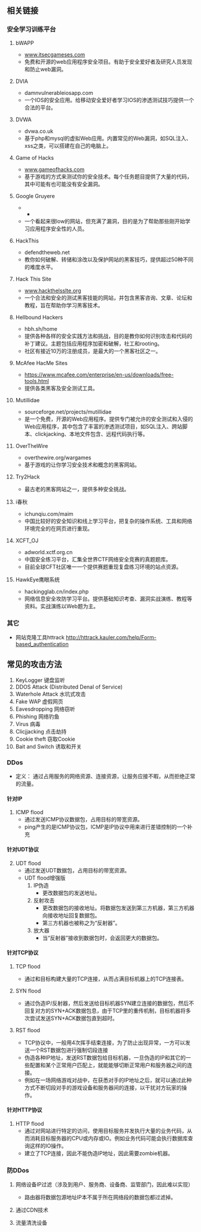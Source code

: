 ## 相关链接
### 安全学习训练平台
1. bWAPP
    - www.itsecgameses.com
    - 免费和开源的web应用程序安全项目。有助于安全爱好者及研究人员发现和防止web漏洞。

2. DVIA
    - damnvulnerableiosapp.com
    - 一个IOS的安全应用。给移动安全爱好者学习IOS的渗透测试技巧提供一个合法的平台。

3. DVWA
    - dvwa.co.uk
    - 基于php和mysql的虚拟Web应用。内置常见的Web漏洞，如SQL注入、xss之类，可以搭建在自己的电脑上。

4. Game of Hacks
    - www.gameofhacks.com
    - 基于游戏的方式来测试你的安全技术。每个任务题目提供了大量的代码，其中可能有也可能没有安全漏洞。

5. Google Gruyere
    - -
    - 一个看起来很low的网站，但充满了漏洞，目的是为了帮助那些刚开始学习应用程序安全性的人员。

6. HackThis
    - defendtheweb.net
    - 教你如何破解、转储和涂改以及保护网站的黑客技巧，提供超过50种不同的难度水平。

7. Hack This Site
    - www.hackthelsslte.org
    - 一个合法和安全的测试黑客技能的网站，并包含黑客咨询、文章、论坛和教程，旨在帮助你学习黑客技术。

8. Hellbound Hackers
    - hbh.sh/home
    - 提供各种各样的安全实践方法和挑战，目的是教你如何识别攻击和代码的补丁建议。主题包括应用程序加密和破解，社工和rooting。
    - 社区有接近10万的注册成员，是最大的一个黑客社区之一。

9. McAfee HacMe Sites
    - https://www.mcafee.com/enterprise/en-us/downloads/free-tools.html
    - 提供各类黑客及安全测试工具。

10. Mutillidae
    - sourceforge.net/projects/mutillidae
    - 是一个免费，开源的Web应用程序。提供专门被允许的安全测试和入侵的Web应用程序，其中包含了丰富的渗透测试项目，如SQL注入、跨站脚本、clickjacking、本地文件包含、远程代码执行等。

11. OverTheWire
    - overthewire.org/wargames
    - 基于游戏的让你学习安全技术和概念的黑客网站。

12. Try2Hack
    - 最古老的黑客网站之一，提供多种安全挑战。

13. i春秋
    - ichunqiu.com/maim
    - 中国比较好的安全知识和线上学习平台，把复杂的操作系统、工具和网络环境完全的在网页进行重现。

14. XCFT_OJ
    - adworld.xctf.org.cn
    - 中国安全练习平台，汇集全世界CTF网络安全竞赛的真题题库。
    - 目前全球CFT社区唯一一个提供赛题重现复盘练习环境的站点资源。

15. HawkEye鹰眼系统
    - hackingglab.cn/index.php
    - 网络信息安全攻防学习平台。提供基础知识考查、漏洞实战演练、教程等资料。实战演练以Web题为主。
### 其它
- 网站克隆工具httrack http://httrack.kauler.com/help/Form-based_authentication

## 常见的攻击方法
1. KeyLogger 键盘监听
2. DDOS Attack (Distributed Denal of Service)
3. Waterhole Attack 水坑式攻击
4. Fake WAP 虚假网页
5. Eavesdropping 网络窃听
6. Phishing 网络钓鱼
7. Virus 病毒
8. Clicjjacking 点击劫持
9. Cookie theft 窃取Cookie
10. Bait and Switch 诱取和开关

### DDos
- 定义： 通过占用服务的网络资源、连接资源，让服务应接不暇，从而拒绝正常的流量。

#### 针对IP
1. ICMP flood
    - 通过发送ICMP协议数据包，占用目标的带宽资源。
    - ping产生的是ICMP协议包，ICMP是IP协议中用来进行差错控制的一个补充

#### 针对UDT协议
2. UDT flood
    - 通过发送UDT数据包，占用目标的带宽资源。
    - UDT flood增强版
        1. IP伪造
            - 更改数据包的发送地址。
        2. 反射攻击
            - 更改数据包的接收地址。将数据包发送到第三方机器，第三方机器向接收地址回复数据包。
            - 第三方机器也被称之为“反射器”。
        3. 放大器
            - 当“反射器”接收到数据包时，会返回更大的数据包。

#### 针对TCP协议
1. TCP flood
    - 通过和目标构建大量的TCP连接，从而占满目标机器上的TCP连接表。

2. SYN flood
    - 通过伪造IP/反射器，然后发送给目标机器SYN建立连接的数据包，然后不回复对方的SYN+ACK数据包息，由于TCP里的重传机制，目标机器将多次尝试发送SYN+ACK数据包直到超时。

3. RST flood
    - TCP协议中，一般用4次挥手结束连接，为了防止出现异常，一方可以发送一个RST数据包进行强制切段连接
    - 伪造各种IP地址，发送RST数据包给目标机器，一旦伪造的IP和其它的一些配置和某个正常用户匹配上，就能能够切断正常用户和服务器之间的连接。
    - 例如在一场网络游戏对战中，在获悉对手的IP地址之后，就可以通过此种方式不断切段对手的游戏设备和服务器间的连接，以干扰对方玩家的操作。

#### 针对HTTP协议
1. HTTP flood
    - 通过对网站进行特定的访问，使用目标服务并发执行大量的业务代码，从而消耗目标服务器的CPU或内存或IO。例如业务代码可能会执行数据库查询这样的IO操作。
    - 建立了TCP连接，因此不能伪造IP地址，因此需要zombie机器。

### 防DDos
1. 网络设备IP过滤（涉及到用户、服务商、设备商、监管部门，因此难以实现）
    - 路由器将数据包源地址IP本不属于所在网络段的数据包都过滤掉。

2. 通过CDN技术

3. 流量清洗设备